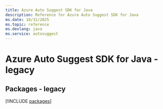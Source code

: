 ```yaml
---
title: Azure Auto Suggest SDK for Java
description: Reference for Azure Auto Suggest SDK for Java
ms.date: 10/31/2025
ms.topic: reference
ms.devlang: java
ms.service: autosuggest
---
```

# Azure Auto Suggest SDK for Java - legacy
## Packages - legacy
[!INCLUDE [packages](auto-suggest-index.md)]